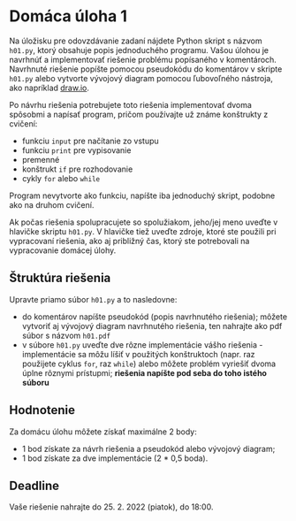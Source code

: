 # Domáca úloha 1
Na úložisku pre odovzdávanie zadaní nájdete Python skript s názvom `h01.py`, ktorý obsahuje popis jednoduchého programu. Vašou úlohou je navrhnúť a implementovať riešenie problému popísaného v komentároch. Navrhnuté riešenie popíšte pomocou pseudokódu do komentárov v skripte `h01.py` alebo vytvorte vývojový diagram pomocou ľubovoľného nástroja, ako napríklad [draw.io](https://app.diagrams.net).

Po návrhu riešenia potrebujete toto riešenia implementovať dvoma spôsobmi a napísať program, pričom používajte už známe konštrukty z cvičení:

* funkciu `input` pre načítanie zo vstupu
* funkciu `print` pre vypisovanie
* premenné
* konštrukt `if` pre rozhodovanie
* cykly `for` alebo `while`

Program nevytvorte ako funkciu, napíšte iba jednoduchý skript, podobne ako na druhom cvičení.

Ak počas riešenia spolupracujete so spolužiakom, jeho/jej meno uveďte v hlavičke skriptu `h01.py`. V hlavičke tiež uveďte zdroje, ktoré ste použili pri vypracovaní riešenia, ako aj približný čas, ktorý ste potrebovali na vypracovanie domácej úlohy.

## Štruktúra riešenia
Upravte priamo súbor `h01.py` a to nasledovne:

* do komentárov napíšte pseudokód (popis navrhnutého riešenia); môžete vytvoriť aj vývojový diagram navrhnutého riešenia, ten nahrajte ako pdf súbor s názvom `h01.pdf`
* v súbore `h01.py` uveďte dve rôzne implementácie vášho riešenia - implementácie sa môžu líšiť v použitých konštruktoch (napr. raz použijete cyklus `for`, raz `while`) alebo môžete problém vyriešiť dvoma úplne rôznymi prístupmi; **riešenia napíšte pod seba do toho istého súboru**

## Hodnotenie
Za domácu úlohu môžete získať maximálne 2 body:

* 1 bod získate za návrh riešenia a pseudokód alebo vývojový diagram;
* 1 bod získate za dve implementácie (2 * 0,5 boda).

## Deadline
Vaše riešenie nahrajte do 25. 2. 2022 (piatok), do 18:00.
